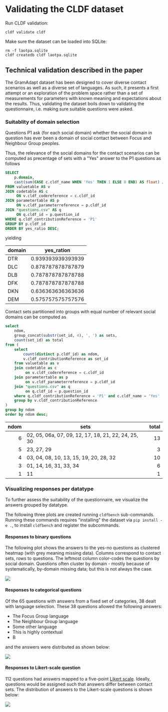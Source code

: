 # Validating the CLDF dataset

Run CLDF validation:
```shell
cldf validate cldf
```

Make sure the dataset can be loaded into SQLite:
```shell
rm -f laotpa.sqlite
cldf createdb cldf laotpa.sqlite 
```

## Technical validation described in the paper

The GramAdapt dataset has been designed to cover diverse contact scenarios as well as a diverse set
of languages. As such, it presents a first attempt or an exploration of the problem space rather than
a set of measurements for parameters with known meaning and expectations about the results.
Thus, validating the dataset boils down to validating the questionnaire, i.e. making sure suitable
questions were asked.


### Suitablity of domain selection

Questions P1 ask (for each social domain) whether the social domain in question has ever been a domain 
of social contact between Focus and Neighbour Group peoples.

Thus, the relevance of the social domains for the contact scenarios can be computed as precentage of
sets with a "Yes" answer to the P1 questions as follows
```sql
SELECT
    p.domain, 
    cast(sum(CASE c.cldf_name WHEN 'Yes' THEN 1 ELSE 0 END) AS float) / count(v.cldf_id) AS yes_ratio
FROM valuetable AS v 
JOIN codetable AS c
     ON v.cldf_codereference = c.cldf_id
JOIN parametertable AS p 
     ON v.cldf_parameterreference = p.cldf_id
JOIN "questions.csv" AS q 
     ON q.cldf_id = p.question_id 
WHERE q.cldf_contributionReference = 'P1'
GROUP BY p.cldf_id 
ORDER BY yes_ratio DESC;
```
yielding

domain | yes_ration
--- | ---
DTR|0.939393939393939
DLC|0.878787878787879
DLB|0.787878787878788
DFK|0.787878787878788
DKN|0.636363636363636
DEM|0.575757575757576


Contact sets partitioned into groups with equal number of relevant social domains can be computed as
```sql
select
    ndom, 
    group_concat(substr(set_id, 4), ', ') as sets, 
    count(set_id) as total 
from (
    select 
        count(distinct p.cldf_id) as ndom, 
        v.cldf_contributionReference as set_id 
    from valuetable as v 
    join codetable as c 
         on v.cldf_codereference = c.cldf_id 
    join parametertable as p 
         on v.cldf_parameterreference = p.cldf_id 
    join "questions.csv" as q 
         on q.cldf_id = p.question_id 
    where q.cldf_contributionReference = 'P1' and c.cldf_name = 'Yes' 
    group by v.cldf_contributionReference
) 
group by ndom 
order by ndom desc;
```

ndom | sets | total
---:| --- | ---:
6|02, 05, 06a, 07, 09, 12, 17, 18, 21, 22, 24, 25, 30|13
5|23, 27, 29|3
4|03, 04, 08, 10, 13, 15, 19, 20, 28, 32|10
3|01, 14, 16, 31, 33, 34|6
1|11|1


### Visualizing responses per datatype

To further assess the suitability of the questionnaire, we visualize the answers grouped by datatype.

The following three plots are created running `cldfbench` sub-commands.
Running these commands requires "installing" the dataset via `pip install -e .`, to install `cldfbench`
and register the subcommands.


#### Responses to binary questions

The following plot shows the answers to the yes-no questions as clustered heatmap (with grey meaning
missing data). Columns correspond to contact sets, rows to questions.
The leftmost column color-codes the questions by social domain. Questions often cluster
by domain - mostly because of systematically, by-domain missing data; but this is not always the case.

![](etc/binaryvalidity.png)


#### Responses to categorical questions

Of the 65 questions with answers from a fixed set of categories, 38 dealt with language selection. These
38 questions allowed the following answers:
- The Focus Group language
- The Neighbour Group language
- Some other language
- This is highly contextual
- B

and the answers were distributed as shown below:

![](etc/categoricalvalidity.png)


#### Responses to Likert-scale question

112 questions had answers mapped to a five-point [Likert scale](https://en.wikipedia.org/wiki/Likert_scale).
Ideally, questions would be assigned such that answers differ between contact sets. The distribution
of answers to the Likert-scale questions is shown below:

![](etc/likertvalidity.png)
